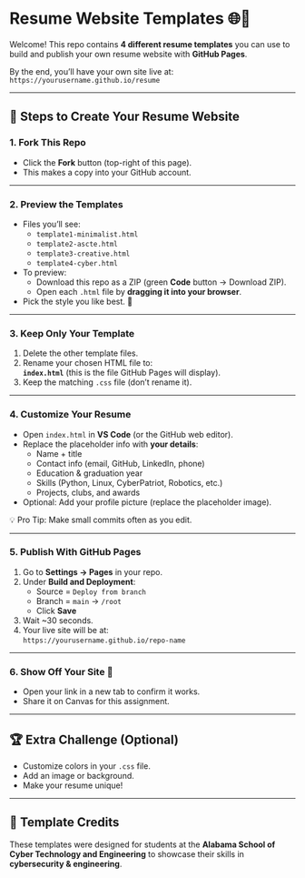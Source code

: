 # Resume Website Templates 🌐📄

Welcome! This repo contains **4 different resume templates** you can use to build and publish your own resume website with **GitHub Pages**.  

By the end, you’ll have your own site live at:  
`https://yourusername.github.io/resume`

---

## 🚀 Steps to Create Your Resume Website

### 1. Fork This Repo
- Click the **Fork** button (top-right of this page).  
- This makes a copy into your GitHub account.  

---

### 2. Preview the Templates
- Files you’ll see:
  - `template1-minimalist.html`
  - `template2-ascte.html`
  - `template3-creative.html`
  - `template4-cyber.html`
- To preview:  
  - Download this repo as a ZIP (green **Code** button → Download ZIP).  
  - Open each `.html` file by **dragging it into your browser**.  
- Pick the style you like best. 🎨

---

### 3. Keep Only Your Template
1. Delete the other template files.  
2. Rename your chosen HTML file to:  
   **`index.html`** (this is the file GitHub Pages will display).  
3. Keep the matching `.css` file (don’t rename it).

---

### 4. Customize Your Resume
- Open `index.html` in **VS Code** (or the GitHub web editor).  
- Replace the placeholder info with **your details**:
  - Name + title
  - Contact info (email, GitHub, LinkedIn, phone)
  - Education & graduation year
  - Skills (Python, Linux, CyberPatriot, Robotics, etc.)
  - Projects, clubs, and awards
- Optional: Add your profile picture (replace the placeholder image).  

💡 Pro Tip: Make small commits often as you edit.

---

### 5. Publish With GitHub Pages
1. Go to **Settings → Pages** in your repo.  
2. Under **Build and Deployment**:
   - Source = `Deploy from branch`
   - Branch = `main` → `/root`
   - Click **Save**  
3. Wait ~30 seconds.  
4. Your live site will be at:  
   `https://yourusername.github.io/repo-name`

---

### 6. Show Off Your Site 🎉
- Open your link in a new tab to confirm it works.  
- Share it on Canvas for this assignment.  

---

## 🏆 Extra Challenge (Optional)
- Customize colors in your `.css` file.  
- Add an image or background.  
- Make your resume unique!

---

## 📂 Template Credits
These templates were designed for students at the **Alabama School of Cyber Technology and Engineering** to showcase their skills in **cybersecurity & engineering**.
